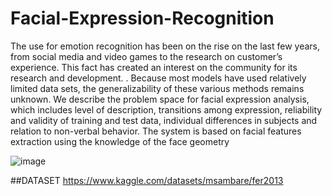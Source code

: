 # Facial-Expression-Recognition
The use for emotion recognition has been on the rise on the last few years, from social media and video games to the research on customer’s experience. 
This fact has created an interest on the community for its research and development. . Because most models have used relatively limited data sets, the generalizability of these various methods remains unknown. 
We describe the problem space for facial expression analysis, which includes level of description, transitions among expression, reliability and validity of training and test data, individual differences in subjects and relation to non-verbal behavior.
The system is based on facial features extraction using the knowledge of the face geometry

![image](https://github.com/Shaswat10Sinha/Facial-Expression-Recognition/assets/38531310/9003987b-886f-4763-8648-83ad181845ca)


##DATASET 
https://www.kaggle.com/datasets/msambare/fer2013
